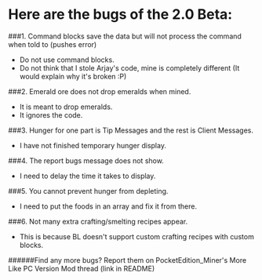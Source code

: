 Here are the bugs of the 2.0 Beta:
=============================
###1. Command blocks save the data but will not process the command when told to (pushes error)
* Do not use command blocks.
* Do not think that I stole Arjay's code, mine is completely different (It would explain why it's broken :P)

###2. Emerald ore does not drop emeralds when mined.
* It is meant to drop emeralds.
* It ignores the code.

###3. Hunger for one part is Tip Messages and the rest is Client Messages.
* I have not finished temporary hunger display.

###4. The report bugs message does not show.
* I need to delay the time it takes to display.

###5. You cannot prevent hunger from depleting. 
* I need to put the foods in an array and fix it from there.

###6. Not many extra crafting/smelting recipes appear.
* This is because BL doesn't support custom crafting recipes with custom blocks.

######Find any more bugs? Report them on PocketEdition_Miner's More Like PC Version Mod thread (link in README)
